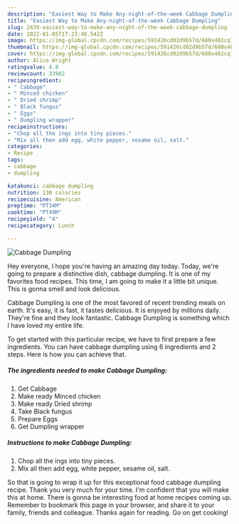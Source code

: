 ```yaml
---
description: "Easiest Way to Make Any-night-of-the-week Cabbage Dumpling"
title: "Easiest Way to Make Any-night-of-the-week Cabbage Dumpling"
slug: 2439-easiest-way-to-make-any-night-of-the-week-cabbage-dumpling
date: 2022-01-05T17:23:48.542Z
image: https://img-global.cpcdn.com/recipes/591426cd02d9b57d/680x482cq70/cabbage-dumpling-recipe-main-photo.jpg
thumbnail: https://img-global.cpcdn.com/recipes/591426cd02d9b57d/680x482cq70/cabbage-dumpling-recipe-main-photo.jpg
cover: https://img-global.cpcdn.com/recipes/591426cd02d9b57d/680x482cq70/cabbage-dumpling-recipe-main-photo.jpg
author: Alice Wright
ratingvalue: 4.8
reviewcount: 33982
recipeingredient:
- " Cabbage"
- " Minced chicken"
- " Dried shrimp"
- " Black fungus"
- " Eggs"
- " Dumpling wrapper"
recipeinstructions:
- "Chop all the ings into tiny pieces."
- "Mix all then add egg, white pepper, sesame oil, salt."
categories:
- Recipe
tags:
- cabbage
- dumpling

katakunci: cabbage dumpling 
nutrition: 130 calories
recipecuisine: American
preptime: "PT34M"
cooktime: "PT49M"
recipeyield: "4"
recipecategory: Lunch

---
```



![Cabbage Dumpling](https://img-global.cpcdn.com/recipes/591426cd02d9b57d/680x482cq70/cabbage-dumpling-recipe-main-photo.jpg)

Hey everyone, I hope you're having an amazing day today. Today, we're going to prepare a distinctive dish, cabbage dumpling. It is one of my favorites food recipes. This time, I am going to make it a little bit unique. This is gonna smell and look delicious.



Cabbage Dumpling is one of the most favored of recent trending meals on earth. It's easy, it is fast, it tastes delicious. It is enjoyed by millions daily. They're fine and they look fantastic. Cabbage Dumpling is something which I have loved my entire life.


To get started with this particular recipe, we have to first prepare a few ingredients. You can have cabbage dumpling using 6 ingredients and 2 steps. Here is how you can achieve that.

<!--inarticleads1-->

##### The ingredients needed to make Cabbage Dumpling:

1. Get  Cabbage
1. Make ready  Minced chicken
1. Make ready  Dried shrimp
1. Take  Black fungus
1. Prepare  Eggs
1. Get  Dumpling wrapper




<!--inarticleads2-->

##### Instructions to make Cabbage Dumpling:

1. Chop all the ings into tiny pieces.
1. Mix all then add egg, white pepper, sesame oil, salt.




So that is going to wrap it up for this exceptional food cabbage dumpling recipe. Thank you very much for your time. I'm confident that you will make this at home. There is gonna be interesting food at home recipes coming up. Remember to bookmark this page in your browser, and share it to your family, friends and colleague. Thanks again for reading. Go on get cooking!
